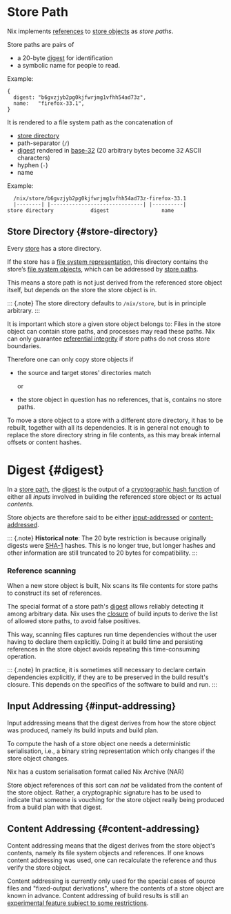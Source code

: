 # Store Path

Nix implements [references](store.md#reference) to [store objects](store.md#store-object) as *store paths*.

Store paths are pairs of

- a 20-byte [digest](#digest) for identification
- a symbolic name for people to read.

Example:

    {
      digest: "b6gvzjyb2pg0kjfwrjmg1vfhh54ad73z",
      name:   "firefox-33.1",
    }

It is rendered to a file system path as the concatenation of

  - [store directory](#store-directory)
  - path-separator (`/`)
  - [digest](#digest) rendered in [base-32](https://en.m.wikipedia.org/wiki/Base32) (20 arbitrary bytes become 32 ASCII characters)
  - hyphen (`-`)
  - name

Example:

      /nix/store/b6gvzjyb2pg0kjfwrjmg1vfhh54ad73z-firefox-33.1
      |--------| |------------------------------| |----------|
    store directory            digest                 name

## Store Directory {#store-directory}

Every [store](./store.md) has a store directory.

If the store has a [file system representation](./store.md#files-and-processes), this directory contains the store’s [file system objects](#file-system-object), which can be addressed by [store paths](#store-path).

This means a store path is not just derived from the referenced store object itself, but depends on the store the store object is in.

::: {.note}
The store directory defaults to `/nix/store`, but is in principle arbitrary.
:::

It is important which store a given store object belongs to:
Files in the store object can contain store paths, and processes may read these paths.
Nix can only guarantee [referential integrity](store.md#closure) if store paths do not cross store boundaries.

Therefore one can only copy store objects if

- the source and target stores' directories match

  or

- the store object in question has no references, that is, contains no store paths.

To move a store object to a store with a different store directory, it has to be rebuilt, together with all its dependencies.
It is in general not enough to replace the store directory string in file contents, as this may break internal offsets or content hashes.

# Digest {#digest}

In a [store path](#store-path), the [digest][digest] is the output of a [cryptographic hash function][hash] of either all *inputs* involved in building the referenced store object or its actual *contents*.

Store objects are therefore said to be either [input-addressed](#input-addressing) or [content-addressed](#content-addressing).

::: {.note}
**Historical note**: The 20 byte restriction is because originally digests were [SHA-1][sha-1] hashes.
This is no longer true, but longer hashes and other information are still truncated to 20 bytes for compatibility.
:::

[digest]: https://en.m.wiktionary.org/wiki/digest#Noun
[hash]: https://en.m.wikipedia.org/wiki/Cryptographic_hash_function
[sha-1]: https://en.m.wikipedia.org/wiki/SHA-1

### Reference scanning

When a new store object is built, Nix scans its file contents for store paths to construct its set of references.

The special format of a store path's [digest](#digest) allows reliably detecting it among arbitrary data.
Nix uses the [closure](store.md#closure) of build inputs to derive the list of allowed store paths, to avoid false positives.

This way, scanning files captures run time dependencies without the user having to declare them explicitly.
Doing it at build time and persisting references in the store object avoids repeating this time-consuming operation.

::: {.note}
In practice, it is sometimes still necessary to declare certain dependencies explicitly, if they are to be preserved in the build result's closure.
This depends on the specifics of the software to build and run.
:::

## Input Addressing {#input-addressing}

Input addressing means that the digest derives from how the store object was produced, namely its build inputs and build plan.

To compute the hash of a store object one needs a deterministic serialisation, i.e., a binary string representation which only changes if the store object changes.

Nix has a custom serialisation format called Nix Archive (NAR)

Store object references of this sort can *not* be validated from the content of the store object.
Rather, a cryptographic signature has to be used to indicate that someone is vouching for the store object really being produced from a build plan with that digest.

## Content Addressing {#content-addressing}

Content addressing means that the digest derives from the store object's contents, namely its file system objects and references.
If one knows content addressing was used, one can recalculate the reference and thus verify the store object.

Content addressing is currently only used for the special cases of source files and "fixed-output derivations", where the contents of a store object are known in advance.
Content addressing of build results is still an [experimental feature subject to some restrictions](https://github.com/tweag/rfcs/blob/cas-rfc/rfcs/0062-content-addressed-paths.md).

